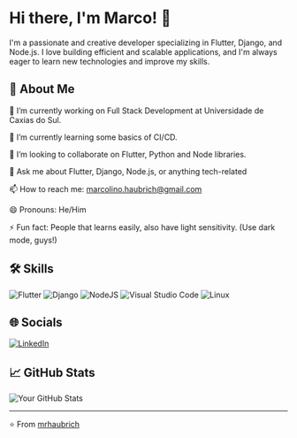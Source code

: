 # Hi there, I'm Marco! 👋

I'm a passionate and creative developer specializing in Flutter, Django, and Node.js. I love building efficient and scalable applications, and I'm always eager to learn new technologies and improve my skills.

## 🚀 About Me

🔭 I’m currently working on Full Stack Development at Universidade de Caxias do Sul.

🌱 I’m currently learning some basics of CI/CD.

👯 I’m looking to collaborate on Flutter, Python and Node libraries.

<!--🤔 I’m looking for help with [Something You Need Help With] -->

💬 Ask me about Flutter, Django, Node.js, or anything tech-related

📫 How to reach me: marcolino.haubrich@gmail.com

😄 Pronouns: He/Him

⚡ Fun fact: People that learns easily, also have light sensitivity. (Use dark mode, guys!)

## 🛠 Skills

![Flutter](https://img.shields.io/badge/Flutter-%2302569B.svg?style=for-the-badge&logo=Flutter&logoColor=white)
![Django](https://img.shields.io/badge/django-%23092E20.svg?style=for-the-badge&logo=django&logoColor=white)
![NodeJS](https://img.shields.io/badge/node.js-6DA55F?style=for-the-badge&logo=node.js&logoColor=white)
![Visual Studio Code](https://img.shields.io/badge/Visual%20Studio%20Code-0078d7.svg?style=for-the-badge&logo=visual-studio-code&logoColor=white)
![Linux](https://img.shields.io/badge/Linux-FCC624?style=for-the-badge&logo=linux&logoColor=black)

## 🌐 Socials

[![LinkedIn](https://img.shields.io/badge/linkedin-%230077B5.svg?style=for-the-badge&logo=linkedin&logoColor=white)](https://www.linkedin.com/in/marhaubrich/)

## 📈 GitHub Stats

![Your GitHub Stats](https://github-readme-stats.vercel.app/api?username=mrhaubrich&show_icons=true&theme=dracula)

<!-- ## 📚 Latest Blog Posts

<!-- BLOG-POST-LIST:START 
- [Your Blog Post Title](Link to Your Blog Post)
- [Your Blog Post Title](Link to Your Blog Post)
<!-- BLOG-POST-LIST:END -->

---

⭐️ From [mrhaubrich](https://github.com/mrhaubrich)
